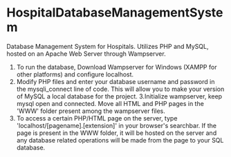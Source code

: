 # HospitalDatabaseManagementSystem
Database Management System for Hospitals. Utilizes PHP and MySQL, hosted on an Apache Web Server through Wampserver.
1. To run the database, Download Wampserver for Windows (XAMPP for other platforms) and configure localhost.
2. Modify PHP files and enter your database username and password in the mysqli_connect line of code. This will allow you to make your version 
   of MySQL a local database for the project.
3.Initialize wampserver, keep mysql open and connected. Move all HTML and PHP pages in the 'WWW' folder present among the wampserver files.
4. To access a certain PHP/HTML page on the server, type 'localhost/[pagename].[extension]' in your browser's searchbar. If the page is present
    in the WWW folder, it will be hosted on the server and any database related operations will be made from the page to your SQL database.
